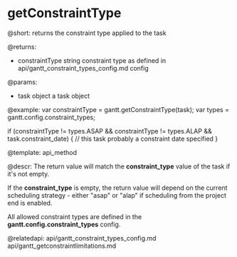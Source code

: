 getConstraintType
=============

@short:
	returns the constraint type applied to the task

@returns:
- constraintType	string	constraint type as defined in api/gantt_constraint_types_config.md config

@params:
- task 	object	a task object

@example:
var constraintType = gantt.getConstraintType(task);
var types = gantt.config.constraint_types;

if (constraintType != types.ASAP && 
    constraintType != types.ALAP && task.constraint_date) {
    // this task probably a constraint date specified
}

@template:	api_method

@descr:
The return value will match the **constraint_type** value of the task if it's not empty.

If the **constraint_type** is empty, the return value will depend on the current scheduling strategy - either "asap" or "alap" if scheduling from the project end is enabled.

All allowed constraint types are defined in the **gantt.config.constraint_types** config.

@relatedapi:
api/gantt_constraint_types_config.md
api/gantt_getconstraintlimitations.md